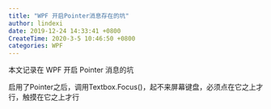 ```yaml
---
title: "WPF 开启Pointer消息存在的坑"
author: lindexi
date: 2019-12-24 14:33:41 +0800
CreateTime: 2020-3-5 10:46:50 +0800
categories: WPF
---
```


本文记录在 WPF 开启 Pointer 消息的坑

<!--more-->


<!-- 发布 -->

启用了Pointer之后，调用Textbox.Focus()，起不来屏幕键盘，必须点在它之上才行，触摸在它之上才行
